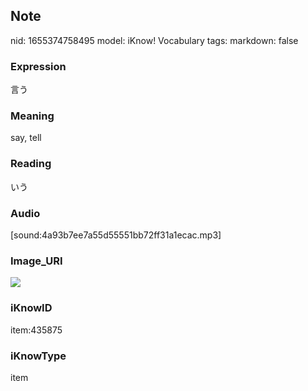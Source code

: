 ## Note
nid: 1655374758495
model: iKnow! Vocabulary
tags: 
markdown: false

### Expression
言う

### Meaning
say, tell

### Reading
いう

### Audio
[sound:4a93b7ee7a55d55551bb72ff31a1ecac.mp3]

### Image_URI
<img src="5031bf4c94fc6ffda026545821a75ffd.jpg">

### iKnowID
item:435875

### iKnowType
item
